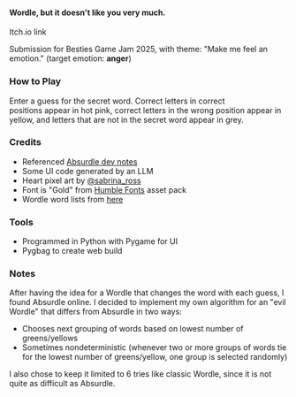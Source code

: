 <h4 class="text-center">Wordle, but it doesn't like you very much.</h4>
<a src="https://fluffyponyy.itch.io/nordle"> Itch.io link </a>
<p class="text-center">Submission for Besties Game Jam 2025, with theme:&nbsp;"Make me feel an emotion." (target emotion: <strong>anger</strong>)</p>
<h3 class="text-center">How to Play</h3>
<p>Enter a guess for the secret word. Correct&nbsp;letters in correct positions&nbsp;appear in hot pink, correct letters in the wrong position appear in yellow, and letters that are not in the secret word appear in grey.</p>
<h3 class="text-center">Credits</h3>
<ul><li>Referenced&nbsp;<a target="_blank" href="https://qntm.org/absurdle">Absurdle dev notes</a></li><li>Some UI code generated by an LLM</li><li>Heart pixel art by <a href="https://sabrina-ross.itch.io/" target="_blank">@sabrina_ross</a></li><li>Font is "Gold" from <a href="https://somepx.itch.io/humble-fonts-gold" target="_blank">Humble Fonts</a> asset pack</li><li>Wordle word lists from <a href="https://gist.github.com/scholtes/94f3c0303ba6a7768b47583aff36654d#file-wordle-la-txt" target="_blank">here</a><a href="https://gist.github.com/scholtes/94f3c0303ba6a7768b47583aff36654d#file-wordle-la-txt" target="_blank"></a></li></ul>
<h3 class="text-center">Tools</h3>
<ul><li>Programmed in Python with Pygame for UI</li><li>Pygbag to create web build</li></ul>
<h3 class="text-center">Notes</h3>
<p>After having the idea for a Wordle that changes the word with each guess, I found Absurdle online. I decided to implement my own algorithm for an "evil Wordle" that differs from Absurdle in two ways:</p>
<ul><li>Chooses next grouping of words based on lowest number of greens/yellows</li><li>Sometimes nondeterministic (whenever two or more groups of words tie for&nbsp;the lowest number of greens/yellow, one group is selected randomly)</li></ul>
<p>I also chose to keep it limited to 6 tries like classic Wordle, since it is not quite as difficult as Absurdle.</p>
